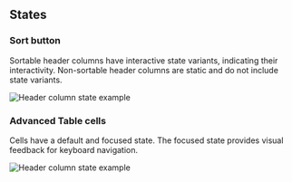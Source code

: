 ## States

### Sort button
Sortable header columns have interactive state variants, indicating their interactivity. Non-sortable header columns are static and do not include state variants.

![Header column state example](/assets/components/table/advanced-table/Advanced-table-sort-button-states.png)

### Advanced Table cells 
Cells have a default and focused state. The focused state provides visual feedback for keyboard navigation. 

![Header column state example](/assets/components/table/advanced-table/advanced-table-focus-states.png)
